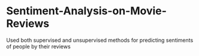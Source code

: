 # Sentiment-Analysis-on-Movie-Reviews
Used both supervised and unsupervised methods for predicting sentiments of people by their reviews
